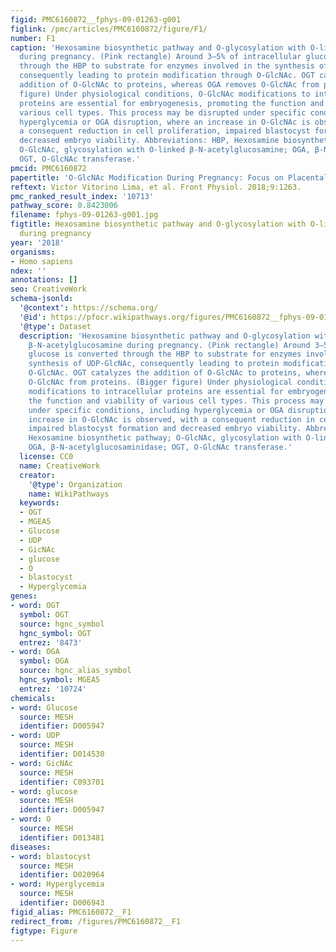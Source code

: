 ```yaml
---
figid: PMC6160872__fphys-09-01263-g001
figlink: /pmc/articles/PMC6160872/figure/F1/
number: F1
caption: 'Hexosamine biosynthetic pathway and O-glycosylation with O-linked β-N-acetylglucosamine
  during pregnancy. (Pink rectangle) Around 3–5% of intracellular glucose is converted
  through the HBP to substrate for enzymes involved in the synthesis of UDP-GlcNAc,
  consequently leading to protein modification through O-GlcNAc. OGT catalyzes the
  addition of O-GlcNAc to proteins, whereas OGA removes O-GlcNAc from proteins. (Bigger
  figure) Under physiological conditions, O-GlcNAc modifications to intracellular
  proteins are essential for embryogenesis, promoting the function and viability of
  various cell types. This process may be disrupted under specific conditions, including
  hyperglycemia or OGA disruption, where an increase in O-GlcNAc is observed, with
  a consequent reduction in cell proliferation, impaired blastocyst formation and
  decreased embryo viability. Abbreviations: HBP, Hexosamine biosynthetic pathway;
  O-GlcNAc, glycosylation with O-linked β-N-acetylglucosamine; OGA, β-N-acetylglucosaminidase;
  OGT, O-GlcNAc transferase.'
pmcid: PMC6160872
papertitle: 'O-GlcNAc Modification During Pregnancy: Focus on Placental Environment.'
reftext: Victor Vitorino Lima, et al. Front Physiol. 2018;9:1263.
pmc_ranked_result_index: '10713'
pathway_score: 0.8423006
filename: fphys-09-01263-g001.jpg
figtitle: Hexosamine biosynthetic pathway and O-glycosylation with O-linked Beta-N-acetylglucosamine
  during pregnancy
year: '2018'
organisms:
- Homo sapiens
ndex: ''
annotations: []
seo: CreativeWork
schema-jsonld:
  '@context': https://schema.org/
  '@id': https://pfocr.wikipathways.org/figures/PMC6160872__fphys-09-01263-g001.html
  '@type': Dataset
  description: 'Hexosamine biosynthetic pathway and O-glycosylation with O-linked
    β-N-acetylglucosamine during pregnancy. (Pink rectangle) Around 3–5% of intracellular
    glucose is converted through the HBP to substrate for enzymes involved in the
    synthesis of UDP-GlcNAc, consequently leading to protein modification through
    O-GlcNAc. OGT catalyzes the addition of O-GlcNAc to proteins, whereas OGA removes
    O-GlcNAc from proteins. (Bigger figure) Under physiological conditions, O-GlcNAc
    modifications to intracellular proteins are essential for embryogenesis, promoting
    the function and viability of various cell types. This process may be disrupted
    under specific conditions, including hyperglycemia or OGA disruption, where an
    increase in O-GlcNAc is observed, with a consequent reduction in cell proliferation,
    impaired blastocyst formation and decreased embryo viability. Abbreviations: HBP,
    Hexosamine biosynthetic pathway; O-GlcNAc, glycosylation with O-linked β-N-acetylglucosamine;
    OGA, β-N-acetylglucosaminidase; OGT, O-GlcNAc transferase.'
  license: CC0
  name: CreativeWork
  creator:
    '@type': Organization
    name: WikiPathways
  keywords:
  - OGT
  - MGEA5
  - Glucose
  - UDP
  - GicNAc
  - glucose
  - O
  - blastocyst
  - Hyperglycemia
genes:
- word: OGT
  symbol: OGT
  source: hgnc_symbol
  hgnc_symbol: OGT
  entrez: '8473'
- word: OGA
  symbol: OGA
  source: hgnc_alias_symbol
  hgnc_symbol: MGEA5
  entrez: '10724'
chemicals:
- word: Glucose
  source: MESH
  identifier: D005947
- word: UDP
  source: MESH
  identifier: D014530
- word: GicNAc
  source: MESH
  identifier: C093701
- word: glucose
  source: MESH
  identifier: D005947
- word: O
  source: MESH
  identifier: D013481
diseases:
- word: blastocyst
  source: MESH
  identifier: D020964
- word: Hyperglycemia
  source: MESH
  identifier: D006943
figid_alias: PMC6160872__F1
redirect_from: /figures/PMC6160872__F1
figtype: Figure
---
```

